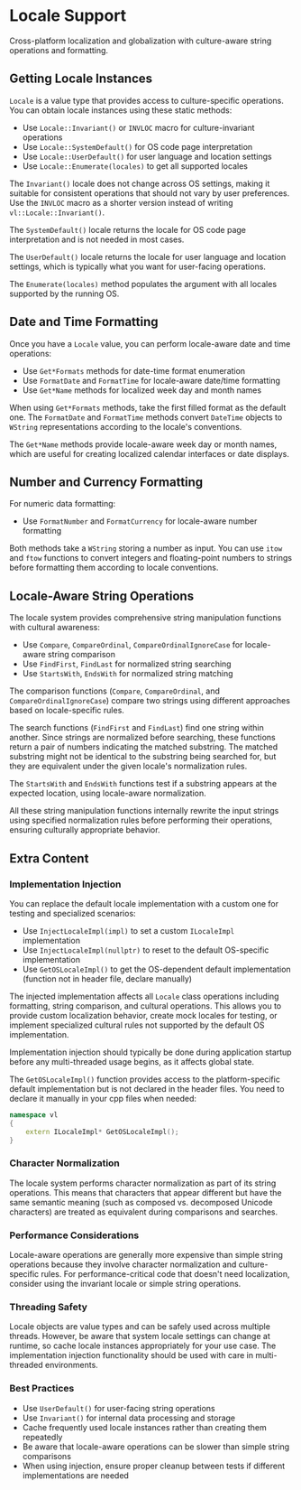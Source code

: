 # Locale Support

Cross-platform localization and globalization with culture-aware string operations and formatting.

## Getting Locale Instances

`Locale` is a value type that provides access to culture-specific operations. You can obtain locale instances using these static methods:

- Use `Locale::Invariant()` or `INVLOC` macro for culture-invariant operations
- Use `Locale::SystemDefault()` for OS code page interpretation
- Use `Locale::UserDefault()` for user language and location settings
- Use `Locale::Enumerate(locales)` to get all supported locales

The `Invariant()` locale does not change across OS settings, making it suitable for consistent operations that should not vary by user preferences. Use the `INVLOC` macro as a shorter version instead of writing `vl::Locale::Invariant()`.

The `SystemDefault()` locale returns the locale for OS code page interpretation and is not needed in most cases.

The `UserDefault()` locale returns the locale for user language and location settings, which is typically what you want for user-facing operations.

The `Enumerate(locales)` method populates the argument with all locales supported by the running OS.

## Date and Time Formatting

Once you have a `Locale` value, you can perform locale-aware date and time operations:

- Use `Get*Formats` methods for date-time format enumeration
- Use `FormatDate` and `FormatTime` for locale-aware date/time formatting
- Use `Get*Name` methods for localized week day and month names

When using `Get*Formats` methods, take the first filled format as the default one. The `FormatDate` and `FormatTime` methods convert `DateTime` objects to `WString` representations according to the locale's conventions.

The `Get*Name` methods provide locale-aware week day or month names, which are useful for creating localized calendar interfaces or date displays.

## Number and Currency Formatting

For numeric data formatting:

- Use `FormatNumber` and `FormatCurrency` for locale-aware number formatting

Both methods take a `WString` storing a number as input. You can use `itow` and `ftow` functions to convert integers and floating-point numbers to strings before formatting them according to locale conventions.

## Locale-Aware String Operations

The locale system provides comprehensive string manipulation functions with cultural awareness:

- Use `Compare`, `CompareOrdinal`, `CompareOrdinalIgnoreCase` for locale-aware string comparison
- Use `FindFirst`, `FindLast` for normalized string searching
- Use `StartsWith`, `EndsWith` for normalized string matching

The comparison functions (`Compare`, `CompareOrdinal`, and `CompareOrdinalIgnoreCase`) compare two strings using different approaches based on locale-specific rules.

The search functions (`FindFirst` and `FindLast`) find one string within another. Since strings are normalized before searching, these functions return a pair of numbers indicating the matched substring. The matched substring might not be identical to the substring being searched for, but they are equivalent under the given locale's normalization rules.

The `StartsWith` and `EndsWith` functions test if a substring appears at the expected location, using locale-aware normalization.

All these string manipulation functions internally rewrite the input strings using specified normalization rules before performing their operations, ensuring culturally appropriate behavior.

## Extra Content

### Implementation Injection
You can replace the default locale implementation with a custom one for testing and specialized scenarios:

- Use `InjectLocaleImpl(impl)` to set a custom `ILocaleImpl` implementation
- Use `InjectLocaleImpl(nullptr)` to reset to the default OS-specific implementation
- Use `GetOSLocaleImpl()` to get the OS-dependent default implementation (function not in header file, declare manually)

The injected implementation affects all `Locale` class operations including formatting, string comparison, and cultural operations. This allows you to provide custom localization behavior, create mock locales for testing, or implement specialized cultural rules not supported by the default OS implementation.

Implementation injection should typically be done during application startup before any multi-threaded usage begins, as it affects global state.

The `GetOSLocaleImpl()` function provides access to the platform-specific default implementation but is not declared in the header files. You need to declare it manually in your cpp files when needed:

```cpp
namespace vl
{
    extern ILocaleImpl* GetOSLocaleImpl();
}
```

### Character Normalization
The locale system performs character normalization as part of its string operations. This means that characters that appear different but have the same semantic meaning (such as composed vs. decomposed Unicode characters) are treated as equivalent during comparisons and searches.

### Performance Considerations
Locale-aware operations are generally more expensive than simple string operations because they involve character normalization and culture-specific rules. For performance-critical code that doesn't need localization, consider using the invariant locale or simple string operations.

### Threading Safety
Locale objects are value types and can be safely used across multiple threads. However, be aware that system locale settings can change at runtime, so cache locale instances appropriately for your use case. The implementation injection functionality should be used with care in multi-threaded environments.

### Best Practices
- Use `UserDefault()` for user-facing string operations
- Use `Invariant()` for internal data processing and storage
- Cache frequently used locale instances rather than creating them repeatedly
- Be aware that locale-aware operations can be slower than simple string comparisons
- When using injection, ensure proper cleanup between tests if different implementations are needed